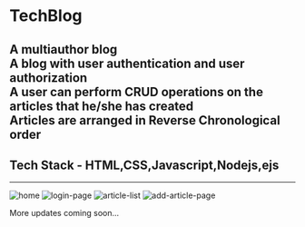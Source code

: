 # TechBlog  
A multiauthor blog  
A blog with user authentication and user authorization  
A user can perform CRUD operations on the articles that he/she has created  
Articles are arranged in Reverse Chronological order  
---

## Tech Stack - HTML,CSS,Javascript,Nodejs,ejs
---
![home](https://user-images.githubusercontent.com/56037500/102753452-50cf1680-4391-11eb-88c9-31ed2d3caec9.jpg)
![login-page](https://user-images.githubusercontent.com/56037500/102753498-65131380-4391-11eb-8ea4-d16316300ac9.jpg)
![article-list](https://user-images.githubusercontent.com/56037500/102753479-5b89ab80-4391-11eb-8099-0f7548367f7b.jpg)
![add-article-page](https://user-images.githubusercontent.com/56037500/102753486-5fb5c900-4391-11eb-9638-f6a8f6c7755f.jpg)

More updates coming soon...
